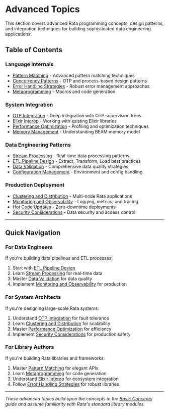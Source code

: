# Advanced Topics

This section covers advanced Rata programming concepts, design patterns, and integration techniques for building sophisticated data engineering applications.

## Table of Contents

### Language Internals
- [Pattern Matching](pattern-matching.md) - Advanced pattern matching techniques
- [Concurrency Patterns](concurrency-patterns.md) - OTP and process-based design patterns
- [Error Handling Strategies](error-handling.md) - Robust error management approaches
- [Metaprogramming](metaprogramming.md) - Macros and code generation

### System Integration
- [OTP Integration](otp-integration.md) - Deep integration with OTP supervision trees
- [Elixir Interop](elixir-interop.md) - Working with existing Elixir libraries
- [Performance Optimization](performance.md) - Profiling and optimization techniques
- [Memory Management](memory-management.md) - Understanding BEAM memory model

### Data Engineering Patterns
- [Stream Processing](stream-processing.md) - Real-time data processing patterns
- [ETL Pipeline Design](etl-patterns.md) - Extract, Transform, Load best practices
- [Data Validation](data-validation.md) - Comprehensive data quality strategies
- [Configuration Management](configuration.md) - Environment and config handling

### Production Deployment
- [Clustering and Distribution](clustering.md) - Multi-node Rata applications
- [Monitoring and Observability](monitoring.md) - Logging, metrics, and tracing
- [Hot Code Updates](hot-updates.md) - Zero-downtime deployments
- [Security Considerations](security.md) - Data security and access control

---

## Quick Navigation

### For Data Engineers
If you're building data pipelines and ETL processes:
1. Start with [ETL Pipeline Design](etl-patterns.md)
2. Learn [Stream Processing](stream-processing.md) for real-time data
3. Master [Data Validation](data-validation.md) for data quality
4. Implement [Monitoring and Observability](monitoring.md) for production

### For System Architects  
If you're designing large-scale Rata systems:
1. Understand [OTP Integration](otp-integration.md) for fault tolerance
2. Learn [Clustering and Distribution](clustering.md) for scalability
3. Master [Performance Optimization](performance.md) for efficiency
4. Implement [Security Considerations](security.md) for production safety

### For Library Authors
If you're building Rata libraries and frameworks:
1. Master [Pattern Matching](pattern-matching.md) for elegant APIs
2. Learn [Metaprogramming](metaprogramming.md) for code generation
3. Understand [Elixir Interop](elixir-interop.md) for ecosystem integration
4. Follow [Error Handling Strategies](error-handling.md) for robust libraries

---

*These advanced topics build upon the concepts in the [Basic Concepts](../basic-concepts.md) guide and assume familiarity with Rata's standard library modules.*